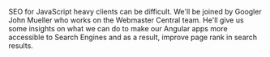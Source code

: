 SEO for JavaScript heavy clients can be difficult. We'll be joined by Googler John Mueller who works on the Webmaster
Central team. He'll give us some insights on what we can do to make our Angular apps more accessible to Search Engines
and as a result, improve page rank in search results.
